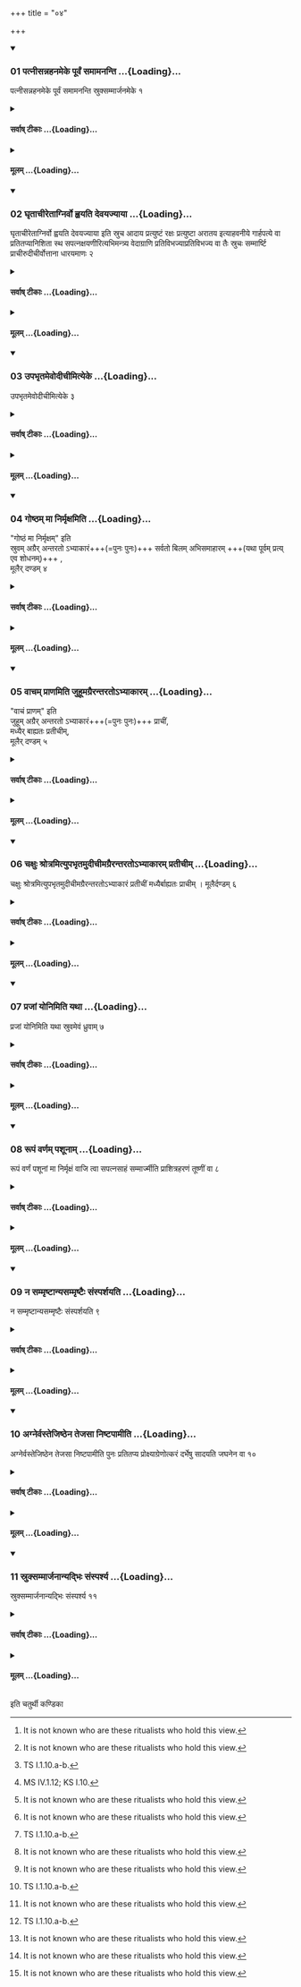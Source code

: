 +++
title = "०४"

+++

<div class="js_include" includetitle="true" newlevelforh1="3" unfilled url="/vedAH_yajuH/taittirIyam/sUtram/ApastambaH/shrautam/vishvAsa-prastutiH/02/04/01_patnIsannahanameke_pUrvaM_samAmananti.md">
<details open><summary><h3>01 पत्नीसन्नहनमेके पूर्वं समामनन्ति ...{Loading}...</h3></summary>

पत्नीसन्नहनमेके पूर्वं समामनन्ति स्रुक्सम्मार्जनमेके १
</details>
</div>
<div class="js_include collapsed" newlevelforh1="4" title="सर्वाष् टीकाः" unfilled url="/vedAH_yajuH/taittirIyam/sUtram/ApastambaH/shrautam/sarvASh_TIkAH/02/04/01_patnIsannahanameke_pUrvaM_samAmananti.md">
<details><summary><h4>सर्वाष् टीकाः ...{Loading}...</h4></summary>
<details><summary>थिते</summary>

1. According to the opinion of some ritualists the girding of the wife of the sacrificer should be done first[^1]; according to some others cleansing of the ladles.  

[^1]: It is not known who are these ritualists who hold this view.
</details>
</details>
</div>
<div class="js_include collapsed" newlevelforh1="4" title="मूलम्" unfilled url="/vedAH_yajuH/taittirIyam/sUtram/ApastambaH/shrautam/mUlam/02/04/01_patnIsannahanameke_pUrvaM_samAmananti.md">
<details><summary><h4>मूलम् ...{Loading}...</h4></summary>

पत्नीसन्नहनमेके पूर्वं समामनन्ति स्रुक्सम्मार्जनमेके १
</details>
</div>
<div class="js_include" includetitle="true" newlevelforh1="3" unfilled url="/vedAH_yajuH/taittirIyam/sUtram/ApastambaH/shrautam/vishvAsa-prastutiH/02/04/02_ghRtAchIretAgnirvo_hvayati_devayajyAyA.md">
<details open><summary><h3>02 घृताचीरेताग्निर्वो ह्वयति देवयज्याया ...{Loading}...</h3></summary>

घृताचीरेताग्निर्वो ह्वयति देवयज्याया इति स्रुच आदाय प्रत्युष्टं रक्षः प्रत्युष्टा अरातय इत्याहवनीये गार्हपत्ये वा प्रतितप्यानिशिता स्थ सपत्नक्षयणीरित्यभिमन्त्र्य वेदाग्राणि प्रतिविभज्याप्रतिविभज्य वा तैः स्रुचः सम्मार्ष्टि प्राचीरुदीचीर्वोत्ताना धारयमाणः २
</details>
</div>
<div class="js_include collapsed" newlevelforh1="4" title="सर्वाष् टीकाः" unfilled url="/vedAH_yajuH/taittirIyam/sUtram/ApastambaH/shrautam/sarvASh_TIkAH/02/04/02_ghRtAchIretAgnirvo_hvayati_devayajyAyA.md">
<details><summary><h4>सर्वाष् टीकाः ...{Loading}...</h4></summary>
<details><summary>थिते</summary>

2. With ghr̥tācīreta...[^1] having taken up the ladles, with pratyuṣṭaṁ rakṣaḥ pratyuṣṭā arātayaḥ[^2] having heated them either on the Āhavanīya or gārhapatya with aniṣitā stha sapatnakayiṇiḥ[^3] having addressed them, having either divided the tips of the Veda in parts according to the number of ladles or not, he cleanses the ladles by means of them (tips) holding them (the ladles) with their openings turned upwards, with their points either to the east or to the north.  

[^1]: Formula not found in any Saṁhitā-text.  

[^2]: TS I.1.10.a-b.  

[^3]: MS IV.1.12; KS I.10.  

[^4]: See I.6.6.
</details>
</details>
</div>
<div class="js_include collapsed" newlevelforh1="4" title="मूलम्" unfilled url="/vedAH_yajuH/taittirIyam/sUtram/ApastambaH/shrautam/mUlam/02/04/02_ghRtAchIretAgnirvo_hvayati_devayajyAyA.md">
<details><summary><h4>मूलम् ...{Loading}...</h4></summary>

घृताचीरेताग्निर्वो ह्वयति देवयज्याया इति स्रुच आदाय प्रत्युष्टं रक्षः प्रत्युष्टा अरातय इत्याहवनीये गार्हपत्ये वा प्रतितप्यानिशिता स्थ सपत्नक्षयणीरित्यभिमन्त्र्य वेदाग्राणि प्रतिविभज्याप्रतिविभज्य वा तैः स्रुचः सम्मार्ष्टि प्राचीरुदीचीर्वोत्ताना धारयमाणः २
</details>
</div>
<div class="js_include" includetitle="true" newlevelforh1="3" unfilled url="/vedAH_yajuH/taittirIyam/sUtram/ApastambaH/shrautam/vishvAsa-prastutiH/02/04/03_upabhRtamevodIchImityeke.md">
<details open><summary><h3>03 उपभृतमेवोदीचीमित्येके ...{Loading}...</h3></summary>

उपभृतमेवोदीचीमित्येके ३
</details>
</div>
<div class="js_include collapsed" newlevelforh1="4" title="सर्वाष् टीकाः" unfilled url="/vedAH_yajuH/taittirIyam/sUtram/ApastambaH/shrautam/sarvASh_TIkAH/02/04/03_upabhRtamevodIchImityeke.md">
<details><summary><h4>सर्वाष् टीकाः ...{Loading}...</h4></summary>
<details><summary>थिते</summary>

3. According to some[^1] (ritualists) he should hold only the Upabhr̥t pointing to the north.  

[^1]: Not identified.
</details>
</details>
</div>
<div class="js_include collapsed" newlevelforh1="4" title="मूलम्" unfilled url="/vedAH_yajuH/taittirIyam/sUtram/ApastambaH/shrautam/mUlam/02/04/03_upabhRtamevodIchImityeke.md">
<details><summary><h4>मूलम् ...{Loading}...</h4></summary>

उपभृतमेवोदीचीमित्येके ३
</details>
</div>
<div class="js_include" includetitle="true" newlevelforh1="3" unfilled url="/vedAH_yajuH/taittirIyam/sUtram/ApastambaH/shrautam/vishvAsa-prastutiH/02/04/04_goShTham_mA_nirmRxamiti.md">
<details open><summary><h3>04 गोष्ठम् मा निर्मृक्षमिति ...{Loading}...</h3></summary>

"गोष्ठं मा निर्मृक्षम्" इति  
स्रुवम् अग्रैर् अन्तरतो ऽभ्याकारं+++(=पुनः पुनः)+++ सर्वतो बिलम् अभिसमाहारम् +++(यथा पूर्वम् प्रत्य् एव शोधनम्)+++ ,  
मूलैर् दण्डम् ४
</details>
</div>
<div class="js_include collapsed" newlevelforh1="4" title="सर्वाष् टीकाः" unfilled url="/vedAH_yajuH/taittirIyam/sUtram/ApastambaH/shrautam/sarvASh_TIkAH/02/04/04_goShTham_mA_nirmRxamiti.md">
<details><summary><h4>सर्वाष् टीकाः ...{Loading}...</h4></summary>
<details><summary>थिते</summary>

4. With gośṭham mā nirmr̥kṣam...[^1] (he cleanses) the spoon by means of the tips (of the Veda-cuttings), internally, again and again, on all sides of the bowl, and always bringing back[^2]; (he cleanses) the handle by means of the root-parts (of the Veda cuttings).  

[^1]: TS I.1.10.c.  

[^2]: Thus every time he cleanses from west to the east and never from the east to the west.
</details>
</details>
</div>
<div class="js_include collapsed" newlevelforh1="4" title="मूलम्" unfilled url="/vedAH_yajuH/taittirIyam/sUtram/ApastambaH/shrautam/mUlam/02/04/04_goShTham_mA_nirmRxamiti.md">
<details><summary><h4>मूलम् ...{Loading}...</h4></summary>

गोष्ठं मा निर्मृक्षमिति स्रुवमग्रैरन्तरतोऽभ्याकारं सर्वतो बिलमभिसमाहारम् । मूलैर्दण्डम् ४
</details>
</div>
<div class="js_include" includetitle="true" newlevelforh1="3" unfilled url="/vedAH_yajuH/taittirIyam/sUtram/ApastambaH/shrautam/vishvAsa-prastutiH/02/04/05_vAcham_prANamiti_juhUmagrairantarato-bhyAkAram.md">
<details open><summary><h3>05 वाचम् प्राणमिति जुहूमग्रैरन्तरतोऽभ्याकारम् ...{Loading}...</h3></summary>

"वाचं प्राणम्" इति  
जुहूम् अग्रैर् अन्तरतो ऽभ्याकारं+++(=पुनः पुनः)+++ प्राचीं,  
मध्यैर् बाह्यतः प्रतीचीम्,  
मूलैर् दण्डम् ५
</details>
</div>
<div class="js_include collapsed" newlevelforh1="4" title="सर्वाष् टीकाः" unfilled url="/vedAH_yajuH/taittirIyam/sUtram/ApastambaH/shrautam/sarvASh_TIkAH/02/04/05_vAcham_prANamiti_juhUmagrairantarato-bhyAkAram.md">
<details><summary><h4>सर्वाष् टीकाः ...{Loading}...</h4></summary>
<details><summary>थिते</summary>

5. With vācam prāṇam...[^1] (he cleanses) the Juhū (-ladle )by means of the tips (of the Veda-cuttings) internally, again and again from the west to the east (and he cleanses it) by means of the middle parts (of the Veda-cuttings) externally, from the east to the west; (he cleanses) the handle by means (of the root-parts of the Veda-cuttings).  

[^1]: TS I.1.10.d.
</details>
</details>
</div>
<div class="js_include collapsed" newlevelforh1="4" title="मूलम्" unfilled url="/vedAH_yajuH/taittirIyam/sUtram/ApastambaH/shrautam/mUlam/02/04/05_vAcham_prANamiti_juhUmagrairantarato-bhyAkAram.md">
<details><summary><h4>मूलम् ...{Loading}...</h4></summary>

वाचं प्राणमिति जुहूमग्रैरन्तरतोऽभ्याकारं प्राचीं मध्यैर्बाह्यतः प्रतीचीम् । मूलैर्दण्डम् ५
</details>
</div>
<div class="js_include" includetitle="true" newlevelforh1="3" unfilled url="/vedAH_yajuH/taittirIyam/sUtram/ApastambaH/shrautam/vishvAsa-prastutiH/02/04/06_chaxuH_shrotramityupabhRtamudIchImagrairantarato-bhyAkAram_pratIchIm.md">
<details open><summary><h3>06 चक्षुः श्रोत्रमित्युपभृतमुदीचीमग्रैरन्तरतोऽभ्याकारम् प्रतीचीम् ...{Loading}...</h3></summary>

चक्षुः श्रोत्रमित्युपभृतमुदीचीमग्रैरन्तरतोऽभ्याकारं प्रतीचीं मध्यैर्बाह्यतः प्राचीम् । मूलैर्दण्डम् ६
</details>
</div>
<div class="js_include collapsed" newlevelforh1="4" title="सर्वाष् टीकाः" unfilled url="/vedAH_yajuH/taittirIyam/sUtram/ApastambaH/shrautam/sarvASh_TIkAH/02/04/06_chaxuH_shrotramityupabhRtamudIchImagrairantarato-bhyAkAram_pratIchIm.md">
<details><summary><h4>सर्वाष् टीकाः ...{Loading}...</h4></summary>
<details><summary>थिते</summary>

6. With cakṣuḥ śrotram...[^1] (he cleanses) the Upabhr̥t ( ladle) pointing to the north by means of the tips (of the Veda cutting) internally again and again from east to the west, (he cleanses) it externally by means the middle parts (of the Veda cuttings), from the east to west; (he cleanses) the handle by means of the root-parts (of the Veda-cuttings).[^2]  

[^1]: TS I.1.10.d.  

[^2]: See II.4.3.
</details>
</details>
</div>
<div class="js_include collapsed" newlevelforh1="4" title="मूलम्" unfilled url="/vedAH_yajuH/taittirIyam/sUtram/ApastambaH/shrautam/mUlam/02/04/06_chaxuH_shrotramityupabhRtamudIchImagrairantarato-bhyAkAram_pratIchIm.md">
<details><summary><h4>मूलम् ...{Loading}...</h4></summary>

चक्षुः श्रोत्रमित्युपभृतमुदीचीमग्रैरन्तरतोऽभ्याकारं प्रतीचीं मध्यैर्बाह्यतः प्राचीम् । मूलैर्दण्डम् ६
</details>
</div>
<div class="js_include" includetitle="true" newlevelforh1="3" unfilled url="/vedAH_yajuH/taittirIyam/sUtram/ApastambaH/shrautam/vishvAsa-prastutiH/02/04/07_prajAM_yonimiti_yathA.md">
<details open><summary><h3>07 प्रजां योनिमिति यथा ...{Loading}...</h3></summary>

प्रजां योनिमिति यथा स्रुवमेवं ध्रुवाम् ७
</details>
</div>
<div class="js_include collapsed" newlevelforh1="4" title="सर्वाष् टीकाः" unfilled url="/vedAH_yajuH/taittirIyam/sUtram/ApastambaH/shrautam/sarvASh_TIkAH/02/04/07_prajAM_yonimiti_yathA.md">
<details><summary><h4>सर्वाष् टीकाः ...{Loading}...</h4></summary>
<details><summary>थिते</summary>

7. With prajāṁ yonim....[^1] (he cleanses) the Dhruvā (-ladle) in the same manner as that of the spoon.[^2]  

[^1]: TS I.1.10.d.  

[^2]: See II.4.4.
</details>
</details>
</div>
<div class="js_include collapsed" newlevelforh1="4" title="मूलम्" unfilled url="/vedAH_yajuH/taittirIyam/sUtram/ApastambaH/shrautam/mUlam/02/04/07_prajAM_yonimiti_yathA.md">
<details><summary><h4>मूलम् ...{Loading}...</h4></summary>

प्रजां योनिमिति यथा स्रुवमेवं ध्रुवाम् ७
</details>
</div>
<div class="js_include" includetitle="true" newlevelforh1="3" unfilled url="/vedAH_yajuH/taittirIyam/sUtram/ApastambaH/shrautam/vishvAsa-prastutiH/02/04/08_rUpaM_varNam_pashUnAm.md">
<details open><summary><h3>08 रूपं वर्णम् पशूनाम् ...{Loading}...</h3></summary>

रूपं वर्णं पशूनां मा निर्मृक्षं वाजि त्वा सपत्नसाहं सम्मार्ज्मीति प्राशित्रहरणं तूष्णीं वा ८
</details>
</div>
<div class="js_include collapsed" newlevelforh1="4" title="सर्वाष् टीकाः" unfilled url="/vedAH_yajuH/taittirIyam/sUtram/ApastambaH/shrautam/sarvASh_TIkAH/02/04/08_rUpaM_varNam_pashUnAm.md">
<details><summary><h4>सर्वाष् टीकाः ...{Loading}...</h4></summary>
<details><summary>थिते</summary>

8. He cleanses the Prāśitraharaṇa either with rūpaṁ varṇam...[^1] or silently (without any formula).  

[^1]: Cp. TS I.1. 10.c-d.
</details>
</details>
</div>
<div class="js_include collapsed" newlevelforh1="4" title="मूलम्" unfilled url="/vedAH_yajuH/taittirIyam/sUtram/ApastambaH/shrautam/mUlam/02/04/08_rUpaM_varNam_pashUnAm.md">
<details><summary><h4>मूलम् ...{Loading}...</h4></summary>

रूपं वर्णं पशूनां मा निर्मृक्षं वाजि त्वा सपत्नसाहं सम्मार्ज्मीति प्राशित्रहरणं तूष्णीं वा ८
</details>
</div>
<div class="js_include" includetitle="true" newlevelforh1="3" unfilled url="/vedAH_yajuH/taittirIyam/sUtram/ApastambaH/shrautam/vishvAsa-prastutiH/02/04/09_na_sammRShTAnyasammRShTaiH_saMsparshayati.md">
<details open><summary><h3>09 न सम्मृष्टान्यसम्मृष्टैः संस्पर्शयति ...{Loading}...</h3></summary>

न सम्मृष्टान्यसम्मृष्टैः संस्पर्शयति ९
</details>
</div>
<div class="js_include collapsed" newlevelforh1="4" title="सर्वाष् टीकाः" unfilled url="/vedAH_yajuH/taittirIyam/sUtram/ApastambaH/shrautam/sarvASh_TIkAH/02/04/09_na_sammRShTAnyasammRShTaiH_saMsparshayati.md">
<details><summary><h4>सर्वाष् टीकाः ...{Loading}...</h4></summary>
<details><summary>थिते</summary>

9. He does not allow the cleansed (utensils) be touched by the uncleansed.
</details>
</details>
</div>
<div class="js_include collapsed" newlevelforh1="4" title="मूलम्" unfilled url="/vedAH_yajuH/taittirIyam/sUtram/ApastambaH/shrautam/mUlam/02/04/09_na_sammRShTAnyasammRShTaiH_saMsparshayati.md">
<details><summary><h4>मूलम् ...{Loading}...</h4></summary>

न सम्मृष्टान्यसम्मृष्टैः संस्पर्शयति ९
</details>
</div>
<div class="js_include" includetitle="true" newlevelforh1="3" unfilled url="/vedAH_yajuH/taittirIyam/sUtram/ApastambaH/shrautam/vishvAsa-prastutiH/02/04/10_agnervastejiShThena_tejasA_niShTapAmIti.md">
<details open><summary><h3>10 अग्नेर्वस्तेजिष्ठेन तेजसा निष्टपामीति ...{Loading}...</h3></summary>

अग्नेर्वस्तेजिष्ठेन तेजसा निष्टपामीति पुनः प्रतितप्य प्रोक्ष्याग्रेणोत्करं दर्भेषु सादयति जघनेन वा १०
</details>
</div>
<div class="js_include collapsed" newlevelforh1="4" title="सर्वाष् टीकाः" unfilled url="/vedAH_yajuH/taittirIyam/sUtram/ApastambaH/shrautam/sarvASh_TIkAH/02/04/10_agnervastejiShThena_tejasA_niShTapAmIti.md">
<details><summary><h4>सर्वाष् टीकाः ...{Loading}...</h4></summary>
<details><summary>थिते</summary>

10. With agner vastejiṣṭhena tejasā..[^1] having heated (the cleansed utensils on the fire), having sprinkled (water upon them), he places them on the darbha-blades either to the east or the west of the rubbish-heap.  

[^1]: TS I.1.10.b.
</details>
</details>
</div>
<div class="js_include collapsed" newlevelforh1="4" title="मूलम्" unfilled url="/vedAH_yajuH/taittirIyam/sUtram/ApastambaH/shrautam/mUlam/02/04/10_agnervastejiShThena_tejasA_niShTapAmIti.md">
<details><summary><h4>मूलम् ...{Loading}...</h4></summary>

अग्नेर्वस्तेजिष्ठेन तेजसा निष्टपामीति पुनः प्रतितप्य प्रोक्ष्याग्रेणोत्करं दर्भेषु सादयति जघनेन वा १०
</details>
</div>
<div class="js_include" includetitle="true" newlevelforh1="3" unfilled url="/vedAH_yajuH/taittirIyam/sUtram/ApastambaH/shrautam/vishvAsa-prastutiH/02/04/11_sruksammArjanAnyadbhiH_saMsparshya.md">
<details open><summary><h3>11 स्रुक्सम्मार्जनान्यद्भिः संस्पर्श्य ...{Loading}...</h3></summary>

स्रुक्सम्मार्जनान्यद्भिः संस्पर्श्य ११
</details>
</div>
<div class="js_include collapsed" newlevelforh1="4" title="सर्वाष् टीकाः" unfilled url="/vedAH_yajuH/taittirIyam/sUtram/ApastambaH/shrautam/sarvASh_TIkAH/02/04/11_sruksammArjanAnyadbhiH_saMsparshya.md">
<details><summary><h4>सर्वाष् टीकाः ...{Loading}...</h4></summary>
<details><summary>थिते</summary>

11. Having sprinkled water on the (Veda-cuttings used) for cleansing of the ladles,[^1]  

[^1]: The sentence is incomplete. See the next Sūtra.
</details>
</details>
</div>
<div class="js_include collapsed" newlevelforh1="4" title="मूलम्" unfilled url="/vedAH_yajuH/taittirIyam/sUtram/ApastambaH/shrautam/mUlam/02/04/11_sruksammArjanAnyadbhiH_saMsparshya.md">
<details><summary><h4>मूलम् ...{Loading}...</h4></summary>

स्रुक्सम्मार्जनान्यद्भिः संस्पर्श्य ११
</details>
</div>

  
इति चतुर्थी कण्डिका 

